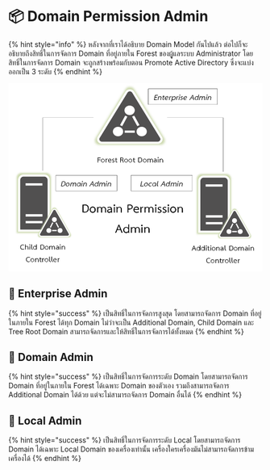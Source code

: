 # 📦 Domain Permission Admin

{% hint style="info" %}
หลังจากที่เราได้อธิบาย Domain Model กันไปแล้ว ต่อไปก็จะอธิบายถึงสิทธิ์ในการจัดการ Domain ที่อยู่ภายใน Forest ของผูู้แลระบบ Administrator โดยสิทธิ์ในการจัดการ Domain จะถูกสร้างพร้อมกับตอน Promote Active Directory ซึ่งจะแบ่งออกเป็น 3 ระดับ
{% endhint %}

![](../../.gitbook/assets/domain-permission.png)

## **🍧 Enterprise Admin**

{% hint style="success" %}
เป็นสิทธิ์ในการจัดการสูงสุด โดยสามารถจัดการ Domain ที่อยู่ในภายใน Forest ได้ทุก Domain ไม่ว่าจะเป็น Additional Domain, Child Domain และ Tree Root Domain สามารถจัดการและให้สิทธิ์ในการจัดการได้ทั้งหมด
{% endhint %}

## **🍨 Domain Admin**

{% hint style="success" %}
เป็นสิทธิ์ในการจัดการระดับ Domain โดยสามารถจัดการ Domain ที่อยู่ในภายใน Forest ได้เฉพาะ Domain ของตัวเอง รวมถึงสามารถจัดการ Additional Domain ได้ด้วย แต่จะไม่สามารถจัดการ Domain อื่นได้
{% endhint %}

## **🧁 Local Admin**

{% hint style="success" %}
เป็นสิทธิ์ในการจัดการระดับ Local โดยสามารถจัดการ Domain ได้เฉพาะ Local Domain ของเครื่องเท่านั้น เครื่องใครเครื่องมันไม่สามารถจัดการข้ามเครื่องได้
{% endhint %}
